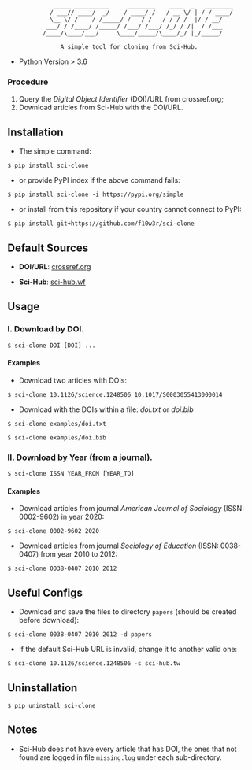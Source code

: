 ```

             _____ __________     ________    ____  _   ________
            / ___// ____/  _/    / ____/ /   / __ \/ | / / ____/
            \__ \/ /    / /_____/ /   / /   / / / /  |/ / __/
           ___/ / /____/ /_____/ /___/ /___/ /_/ / /|  / /___
          /____/\____/___/     \____/_____/\____/_/ |_/_____/

               A simple tool for cloning from Sci-Hub.

```

- Python Version > 3.6


### Procedure

1. Query the *Digital Object Identifier* (DOI)/URL from crossref.org;
2. Download articles from Sci-Hub with the DOI/URL.

## Installation

- The simple command:

```console
$ pip install sci-clone
```

- or provide PyPI index if the above command fails:

```console
$ pip install sci-clone -i https://pypi.org/simple
```

- or install from this repository if your country cannot connect to PyPI:

```console
$ pip install git+https://github.com/f10w3r/sci-clone
```

## Default Sources

- **DOI/URL**: [crossref.org](https://crossref.org)

- **Sci-Hub**: [sci-hub.wf](https://sci-hub.wf)

## Usage

### I. Download by DOI.

```console
$ sci-clone DOI [DOI] ...
```

#### Examples

- Download two articles with DOIs:

```console
$ sci-clone 10.1126/science.1248506 10.1017/S0003055413000014
```

- Download with the DOIs within a file: _doi.txt_ or _doi.bib_

```console
$ sci-clone examples/doi.txt
```

```{console}
$ sci-clone examples/doi.bib
```

### II. Download by Year (from a journal).

```console
$ sci-clone ISSN YEAR_FROM [YEAR_TO]
```

#### Examples

- Download articles from journal _American Journal of Sociology_ (ISSN: 0002-9602) in year 2020:

```console
$ sci-clone 0002-9602 2020
```

- Download articles from journal _Sociology of Education_ (ISSN: 0038-0407) from year 2010 to 2012:

```console
$ sci-clone 0038-0407 2010 2012
```

## Useful Configs

- Download and save the files to directory ```papers``` (should be created before download):

```{console}
$ sci-clone 0038-0407 2010 2012 -d papers
```

- If the default Sci-Hub URL is invalid, change it to another valid one:

```console
$ sci-clone 10.1126/science.1248506 -s sci-hub.tw
```

## Uninstallation

```console
$ pip uninstall sci-clone
```

## Notes

- Sci-Hub does not have every article that has DOI, the ones that not found are logged in file ```missing.log``` under each sub-directory.
